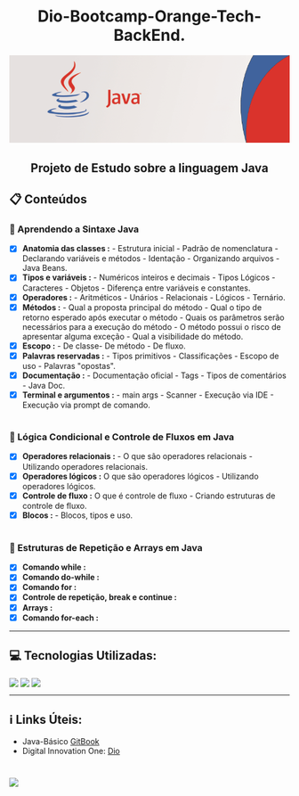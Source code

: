 <h1 align ="center">Dio-Bootcamp-Orange-Tech-BackEnd.</h1>

<div align ="center">
 <img  src="https://github.com/Celsohsl/Dio-Bootcamp-Orange-Tech-BackEnd/blob/main/banner_java.png" />
</div> 

<h2 align ="center">Projeto de Estudo sobre a linguagem Java</h2>

<h2>📋 Conteúdos</h2>
<h3>🔹 Aprendendo a Sintaxe Java</h3>

- [x] **Anatomia das classes :** - Estrutura inicial - Padrão de nomenclatura - Declarando variáveis e métodos - Identação - Organizando arquivos - Java Beans.
- [x] **Tipos e variáveis :** - Numéricos inteiros e decimais - Tipos Lógicos - Caracteres - Objetos - Diferença entre variáveis e constantes. 
- [x] **Operadores :** - Aritméticos - Unários - Relacionais - Lógicos - Ternário.
- [x] **Métodos :** - Qual a proposta principal do método - Qual o tipo de retorno esperado após executar o método - Quais os parâmetros serão necessários para a execução do método - O método possui o risco de apresentar alguma exceção - Qual a visibilidade do método. 
- [x] **Escopo :** - De classe- De método - De fluxo.
- [x] **Palavras reservadas :** - Tipos primitivos - Classificações - Escopo de uso - Palavras "opostas".
- [x] **Documentação :** - Documentação oficial - Tags - Tipos de comentários - Java Doc.
- [x] **Terminal e argumentos :** - main args - Scanner - Execução via IDE - Execução via prompt de comando.
#
<h3>🔹 Lógica Condicional e Controle de Fluxos em Java</h3>

- [x] **Operadores relacionais :** - O que são operadores relacionais - Utilizando operadores relacionais.
- [x] **Operadores lógicos :** O que são operadores lógicos - Utilizando operadores lógicos. 
- [x] **Controle de fluxo :** O que é controle de fluxo - Criando estruturas de controle de fluxo.
- [x] **Blocos :** - Blocos, tipos e uso.
#
<h3>🔹 Estruturas de Repetição e Arrays em Java</h3>

- [x] **Comando while :** 
- [x] **Comando do-while :** 
- [x] **Comando for :** 
- [x] **Controle de repetição, break e continue :**
- [x] **Arrays :**
- [x] **Comando for-each :**

---

<h2>💻 Tecnologias Utilizadas:</h2>

<img align="center" src="https://img.shields.io/badge/-Eclipse-333333?style=flat&logo=eclipse-ide&logoColor=blue"> <img align="center" src="https://img.shields.io/badge/git-%23F05033.svg?style=for-the-badge&logo=git&logoColor=white"> <img align="center" src="https://img.shields.io/badge/github-%23121011.svg?style=for-the-badge&logo=github&logoColor=white">

---

<h2>ℹ️ Links Úteis:</h2>

- Java-Básico [GitBook](https://glysns.gitbook.io/java-basico/)
- Digital Innovation One: [Dio](https://www.dio.me/)

#
<p align="left">
  <a href="https://www.linkedin.com/in/celso-henrique-da-silva-lacerda-front-end/" target="_blank"><img src="https://img.shields.io/badge/-LinkedIn-%230077B5?style=for-the-badge&logo=linkedin&logoColor=white" target="_blank"></a> 
</p>
